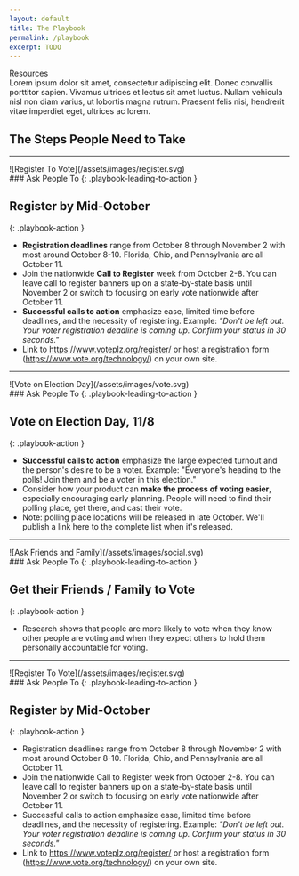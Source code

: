 ```yaml
---
layout: default
title: The Playbook
permalink: /playbook
excerpt: TODO
---
```


<div class="page-header">
  Resources
  <div class="inner">
    Lorem ipsum dolor sit amet, consectetur adipiscing elit. Donec convallis porttitor sapien. Vivamus ultrices et lectus sit amet luctus. Nullam vehicula nisl non diam varius, ut lobortis magna rutrum. Praesent felis nisi, hendrerit vitae imperdiet eget, ultrices ac lorem. 
  </div>
</div>

## The Steps People Need to Take

---

<div class="playbook-item" markdown="1">

<div class="playbook-image" markdown="1">
![Register To Vote](/assets/images/register.svg)
</div>

<div class="playbook-text" markdown="1">
### Ask People To 
{: .playbook-leading-to-action }

## Register by Mid-October
{: .playbook-action }

* __Registration deadlines__ range from October 8 through November 2 with most around October 8-10.  Florida, Ohio, and Pennsylvania are all October 11. 
* Join the nationwide __Call to Register__ week from October 2-8. You can leave call to register banners up on a state-by-state basis until November 2 or switch to focusing on early vote nationwide after October 11. 
* __Successful calls to action__ emphasize ease, limited time before deadlines, and the necessity of registering. Example: *"Don't be left out. Your voter registration deadline is coming up. Confirm your status in 30 seconds."* 
* Link to <https://www.voteplz.org/register/> or host a registration form (<https://www.vote.org/technology/>) on your own site.
</div>

</div>

---

<div class="playbook-item" markdown="1">

<div class="playbook-image" markdown="1">
![Vote on Election Day](/assets/images/vote.svg)
</div>

<div class="playbook-text" markdown="1">
### Ask People To 
{: .playbook-leading-to-action }

## Vote on Election Day, 11/8 
{: .playbook-action }

* __Successful calls to action__ emphasize the large expected turnout and the person's desire to be a voter. Example: "Everyone's heading to the polls! Join them and be a voter in this election." 
* Consider how your product can __make the process of voting easier__, especially encouraging early planning.  People will need to find their polling place, get there, and cast their vote. 
* Note: polling place locations will be released in late October.  We'll publish a link here to the complete list when it's released.

</div>

</div>

---

<div class="playbook-item" markdown="1">

<div class="playbook-image" markdown="1">
![Ask Friends and Family](/assets/images/social.svg)
</div>

<div class="playbook-text" markdown="1">
### Ask People To 
{: .playbook-leading-to-action }

## Get their Friends / Family to Vote
{: .playbook-action }

* Research shows that people are more likely to vote when they know other people are voting and when they expect others to hold them personally accountable for voting.
</div>

</div>

---

<div class="playbook-item" markdown="1">

<div class="playbook-image" markdown="1">
![Register To Vote](/assets/images/register.svg)
</div>

<div class="playbook-text" markdown="1">
### Ask People To 
{: .playbook-leading-to-action }

## Register by Mid-October
{: .playbook-action }

* Registration deadlines range from October 8 through November 2 with most around October 8-10.  Florida, Ohio, and Pennsylvania are all October 11. 
* Join the nationwide Call to Register week from October 2-8. You can leave call to register banners up on a state-by-state basis until November 2 or switch to focusing on early vote nationwide after October 11. 
* Successful calls to action emphasize ease, limited time before deadlines, and the necessity of registering. Example: *"Don't be left out. Your voter registration deadline is coming up. Confirm your status in 30 seconds."* 
* Link to https://www.voteplz.org/register/ or host a registration form (https://www.vote.org/technology/) on your own site.
</div>

</div>
